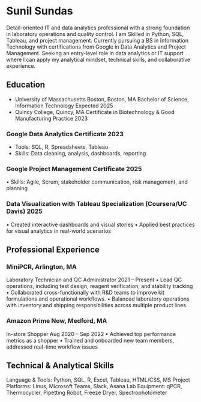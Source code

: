 # Sunil Sundas
Detail-oriented IT and data analytics professional with a strong foundation in laboratory operations and quality control. I am Skilled in Python, SQL, Tableau, and project management. Currently pursuing a BS in Information Technology with certifications from Google in Data Analytics and Project Management. Seeking an entry-level role in data analytics or IT support where I can apply my analytical mindset, technical skills, and collaborative experience.

## Education
- University of Massachusetts Boston, Boston, MA
Bachelor of Science, Information Technology                                                                             Expected 2025
- Quincy College, Quincy, MA
Certificate in Biotechnology & Good Manufacturing Practice                                                                           2023
### Google Data Analytics Certificate                                                                                                                2023
- Tools: SQL, R, Spreadsheets, Tableau
- Skills: Data cleaning, analysis, dashboards, reporting
### Google Project Management Certificate                                                                                                       2025
•	Skills: Agile, Scrum, stakeholder communication, risk management, and planning
### Data Visualization with Tableau Specialization (Coursera/UC Davis)                                                        2025
•	Created interactive dashboards and visual stories
•	Applied best practices for visual analytics in real-world scenarios
## Professional Experience
### MiniPCR, Arlington, MA
Laboratory Technician and QC Administrator                                                                                   2021 – Present
•	Lead QC operations, including test design, reagent verification, and stability tracking
•	Collaborated cross-functionally with R&D teams to improve kit formulations and operational workflows.
•	Balanced laboratory operations with inventory and shipping responsibilities across multiple product lines.
### Amazon Prime Now, Medford, MA
In-store Shopper                                                                                                                     Aug 2020 – Sep 2022
•	Achieved top performance metrics as a shopper
•	Trained and onboarded new team members, addressed real-time workflow issues
## Technical & Analytical Skills
Language & Tools: Python, SQL, R, Excel, Tableau, HTML/CSS, MS Project
Platforms: Linus, Microsoft Teams, Slack, Asana
Lab Equipment: qPCR, Thermocycler, Pipetting Robot, Freeze Dryer, Spectrophotometer

